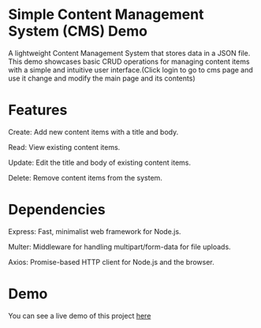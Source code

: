# Simple Content Management System (CMS) Demo

A lightweight Content Management System that stores data in a JSON file. This demo showcases basic CRUD operations for managing content items with a simple and intuitive user interface.(Click login to go to cms page and use it change and modify the main page and its contents)

# Features

Create: Add new content items with a title and body.

Read: View existing content items.

Update: Edit the title and body of existing content items.

Delete: Remove content items from the system.

# Dependencies

Express: Fast, minimalist web framework for Node.js.

Multer: Middleware for handling multipart/form-data for file uploads.

Axios: Promise-based HTTP client for Node.js and the browser.

# Demo

You can see a live demo of this project [here](https://cms-jeraldgolden.koyeb.app/)
